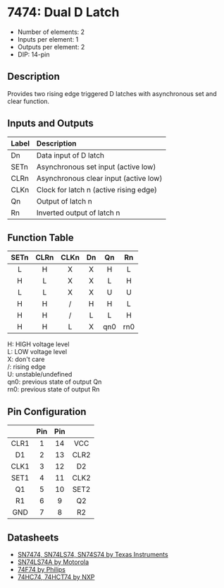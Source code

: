 # 7474: Dual D Latch

* Number of elements: 2
* Inputs per element: 1
* Outputs per element: 2
* DIP: 14-pin

## Description

Provides two rising edge triggered D latches with asynchronous set and clear function.

## Inputs and Outputs

| Label | Description                            |
|:----- |:-------------------------------------- |
| Dn    | Data input of D latch                  |
| SETn  | Asynchronous set input (active low)    |
| CLRn  | Asynchronous clear input (active low)  |
| CLKn  | Clock for latch n (active rising edge) |
| Qn    | Output of latch n                      |
| Rn    | Inverted output of latch n             |

## Function Table

| SETn | CLRn | CLKn | Dn  | Qn  | Rn   |
|:----:|:----:|:----:|:---:|:---:|:----:|
| L    | H    | X    | X   | H   | L    |
| H    | L    | X    | X   | L   | H    |
| L    | L    | X    | X   | U   | U    |
| H    | H    | /    | H   | H   | L    |
| H    | H    | /    | L   | L   | H    |
| H    | H    | L    | X   | qn0 | rn0  |

H: HIGH voltage level  
L: LOW voltage level  
X: don't care  
/: rising edge  
U: unstable/undefined  
qn0: previous state of output Qn  
rn0: previous state of output Rn

## Pin Configuration

|      | Pin | Pin |      |
|:----:|:---:|:---:|:----:|
| CLR1 |   1 |  14 | VCC  |
| D1   |   2 |  13 | CLR2 |
| CLK1 |   3 |  12 | D2   |
| SET1 |   4 |  11 | CLK2 |
| Q1   |   5 |  10 | SET2 |
| R1   |   6 |   9 | Q2   |
| GND  |   7 |   8 | R2   |

## Datasheets

* [SN7474, SN74LS74, SN74S74 by Texas Instruments](http://www.farnell.com/datasheets/1831293.pdf)
* [SN74LS74A by Motorola](http://www.cs.smith.edu/~thiebaut/270/datasheets/sn74ls74arev5.pdf)
* [74F74 by Philips](http://www.nxp.com/documents/data_sheet/74F74.pdf)
* [74HC74, 74HCT74 by NXP](http://www.nxp.com/documents/data_sheet/74HC_HCT74.pdf)
